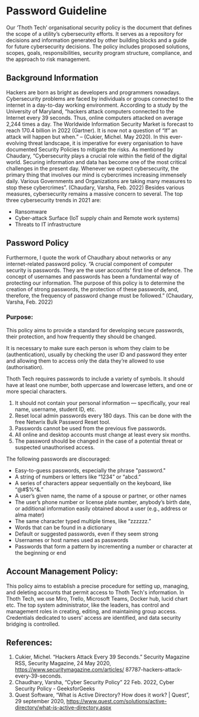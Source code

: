 # Password Guideline

Our ‘Thoth Tech’ organisational security policy is the document that defines the scope of a utility’s cybersecurity efforts. It serves as a repository for decisions and information generated by other building blocks and a guide for future cybersecurity decisions. The policy includes proposed solutions, scopes, goals, responsibilities, security program structure, compliance, and the approach to risk management.

## Background Information

Hackers are born as bright as developers and programmers nowadays. Cybersecurity problems are faced by individuals or groups connected to the internet in a day-to-day working environment.
According to a study by the University of Maryland, “hackers attack computers connected to the Internet every 39 seconds. Thus, online computers attacked on average 2,244 times a day. The Worldwide Information Security Market is forecast to reach 170.4 billion in 2022 (Gartner). It is now not a question of “If” an attack will happen but when.” – (Cukier, Michel. May 2020).
In this ever-evolving threat landscape, it is imperative for every organisation to have documented Security Policies to mitigate the risks.
As mentioned by Chaudary, “Cybersecurity plays a crucial role within the field of the digital world. Securing information and data has become one of the most critical challenges in the present day. Whenever we expect cybersecurity, the primary thing that involves our mind is cybercrimes increasing immensely daily. Various Governments and Organizations are taking many measures to stop these cybercrimes”. (Chaudary, Varsha, Feb. 2022)
Besides various measures, cybersecurity remains a massive concern to several. The top three cybersecurity trends in 2021 are:

- Ransomware
- Cyber-attack Surface (IoT supply chain and Remote work systems)
- Threats to IT infrastructure

## Password Policy

Furthermore, I quote the work of Chaudhary about networks or any internet-related password policy. “A crucial component of computer security is passwords. They are the user accounts' first line of defence. The concept of usernames and passwords has been a fundamental way of protecting our information. The purpose of this policy is to determine the creation of strong passwords, the protection of these passwords, and, therefore, the frequency of password change must be followed.” (Chaudary, Varsha, Feb. 2022)

### Purpose:

This policy aims to provide a standard for developing secure passwords, their protection, and how frequently they should be changed.

It is necessary to make sure each person is whom they claim to be (authentication), usually by checking the user ID and password they enter and allowing them to access only the data they’re allowed to use (authorisation).

Thoth Tech requires passwords to include a variety of symbols. It should have at least one number, both uppercase and lowercase letters, and one or more special characters.

1. It should not contain your personal information — specifically, your real name, username, student ID, etc.
2. Reset local admin passwords every 180 days. This can be done with the free Netwrix Bulk Password Reset tool.
3. Passwords cannot be used from the previous five passwords.
4. All online and desktop accounts must change at least every six months.
5. The password should be changed in the case of a potential threat or suspected unauthorised access.

The following passwords are discouraged:

- Easy-to-guess passwords, especially the phrase "password."
- A string of numbers or letters like “1234” or “abcd.”
- A series of characters appear sequentially on the keyboard, like “@#$%^&.”
- A user’s given name, the name of a spouse or partner, or other names
- The user’s phone number or license plate number, anybody’s birth date, or additional information easily obtained about a user (e.g., address or alma mater)
- The same character typed multiple times, like “zzzzzz.”
- Words that can be found in a dictionary
- Default or suggested passwords, even if they seem strong
- Usernames or host names used as passwords
- Passwords that form a pattern by incrementing a number or character at the beginning or end

## Account Management Policy:

This policy aims to establish a precise procedure for setting up, managing, and deleting accounts that permit access to Thoth Tech's information. In Thoth Tech, we use Miro, Trello, Microsoft Teams, Docker hub, lucid chart etc. The top system administrator, like the leaders, has control and management roles in creating, editing, and maintaining group access. Credentials dedicated to users' access are identified, and data security bridging is controlled.

## References:

1. Cukier, Michel. “Hackers Attack Every 39 Seconds.” Security Magazine RSS, Security Magazine, 24 May 2020, https://www.securitymagazine.com/articles/ 87787-hackers-attack-every-39-seconds.
2. Chaudhary, Varsha, “Cyber Security Policy” 22 Feb. 2022, Cyber Security Policy - GeeksforGeeks
3. Quest Software, “What is Active Directory? How does it work? | Quest”, 29 september 2020, https://www.quest.com/solutions/active-directory/what-is-active-directory.aspx
